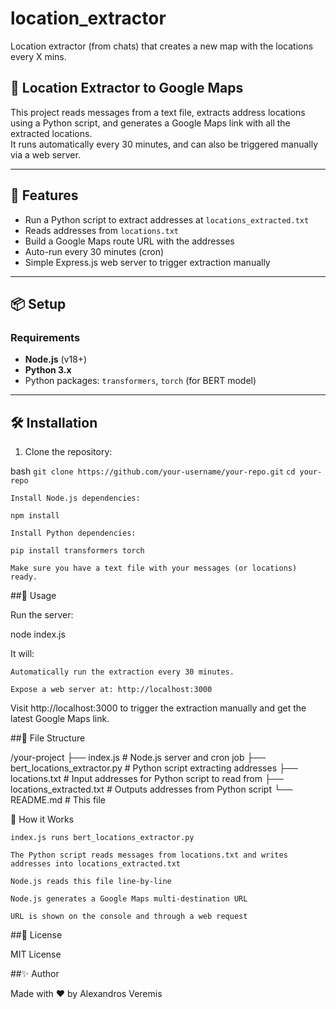 # location_extractor
Location extractor (from chats) that creates a new map with the locations every X mins.


## 📍 Location Extractor to Google Maps

This project reads messages from a text file, extracts address locations using a Python script, and generates a Google Maps link with all the extracted locations.  
It runs automatically every 30 minutes, and can also be triggered manually via a web server.

---

## 🚀 Features

- Run a Python script to extract addresses at `locations_extracted.txt`
- Reads addresses from `locations.txt`
- Build a Google Maps route URL with the addresses
- Auto-run every 30 minutes (cron)
- Simple Express.js web server to trigger extraction manually

---

## 📦 Setup

### Requirements
- **Node.js** (v18+)
- **Python 3.x**
- Python packages: `transformers`, `torch` (for BERT model)

---

## 🛠 Installation

1. Clone the repository:

bash
```git clone https://github.com/your-username/your-repo.git```
```cd your-repo```

    Install Node.js dependencies:

```npm install```

    Install Python dependencies:

```pip install transformers torch```

    Make sure you have a text file with your messages (or locations) ready.

##🏃 Usage

Run the server:

node index.js

It will:

    Automatically run the extraction every 30 minutes.

    Expose a web server at: http://localhost:3000

Visit http://localhost:3000 to trigger the extraction manually and get the latest Google Maps link.

##📂 File Structure

/your-project
├── index.js                  # Node.js server and cron job
├── bert_locations_extractor.py # Python script extracting addresses
├── locations.txt              # Input addresses for Python script to read from
├── locations_extracted.txt    # Outputs addresses from Python script
└── README.md                  # This file

🔧 How it Works

    index.js runs bert_locations_extractor.py

    The Python script reads messages from locations.txt and writes addresses into locations_extracted.txt

    Node.js reads this file line-by-line

    Node.js generates a Google Maps multi-destination URL

    URL is shown on the console and through a web request

##📜 License

MIT License

##✨ Author

Made with ❤️ by Alexandros Veremis

